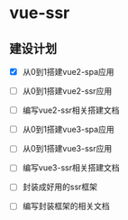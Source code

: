 # vue-ssr

## 建设计划

- [x] 从0到1搭建vue2-spa应用

- [ ] 从0到1搭建vue2-ssr应用

- [ ] 编写vue2-ssr相关搭建文档

- [ ] 从0到1搭建vue3-spa应用

- [ ] 从0到1搭建vue3-ssr应用

- [ ] 编写vue3-ssr相关搭建文档

- [ ] 封装成好用的ssr框架

- [ ] 编写封装框架的相关文档